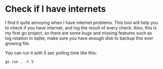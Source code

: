 # Check if I have internets

I find it quite annoying when I have internet problems.
This tool will help you to check if you have internet, and log the result of every check.
Also, this is my first go project, so there are some bugs and missing features such as log rotation in sqlite,
make sure you have enough disk to backup this ever growing file.


You can run it with 5 sec polling time like this:
```
go run . -t 5
```